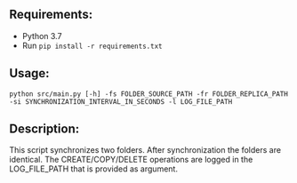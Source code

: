 ## Requirements:
* Python 3.7
* Run `pip install -r requirements.txt`

## Usage:
`python src/main.py [-h] -fs FOLDER_SOURCE_PATH -fr FOLDER_REPLICA_PATH -si SYNCHRONIZATION_INTERVAL_IN_SECONDS -l LOG_FILE_PATH`

## Description:
This script synchronizes two folders. After synchronization the folders are identical.
The CREATE/COPY/DELETE operations are logged in the LOG_FILE_PATH that is provided as argument.
